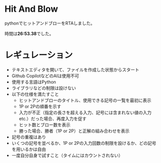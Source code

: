 # Hit And Blow

pythonでヒットアンドブローをRTAしました。

時間は**26:53.38**でした。

# レギュレーション

- テキストエディタを開いて、ファイルを作成した状態からスタート
- Github CopilotなどのAIは使用不可
- 使用する言語はPython
- ライブラリなどの制限は設けない
- 以下の仕様を満たすこと
  - ヒットアンドブローのタイトル、使用できる記号の一覧を最初に表示
  - 1P or 2Pの順番を示す
  - 入力が不正（指定の長さを超える入力、記号には含まれない値の入力 etc.）だった場合、再度入力を促す
  - ヒット数とブロー数を表示
  - 勝った場合、勝者（1P or 2P）と正解の組み合わせを表示
- 記号の重複はあり
- いくつの記号を並べるか、1P or 2Pの入力回数の制限を設けるか、どの記号を用いるかは自由
- 一度自分自身で試すこと（タイムにはカウントされない）
